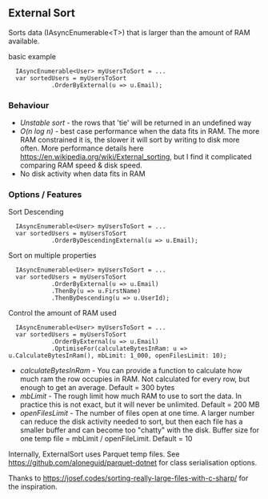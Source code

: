 ﻿## External Sort

Sorts data (IAsyncEnumerable&lt;T>) that is larger than the amount of RAM available.

basic example

```
  IAsyncEnumerable<User> myUsersToSort = ...
  var sortedUsers = myUsersToSort
            .OrderByExternal(u => u.Email);
```

### Behaviour

 * *Unstable sort* - the rows that 'tie' will be returned in an undefined way
 * *O(n log n)* - best case performance when the data fits in RAM.  The more RAM constrained it is, the slower it will sort by writing to disk more often. More performance details here https://en.wikipedia.org/wiki/External_sorting, but I find it complicated comparing RAM speed & disk speed.
 * No disk activity when data fits in RAM

### Options / Features

Sort Descending

```
  IAsyncEnumerable<User> myUsersToSort = ...
  var sortedUsers = myUsersToSort
            .OrderByDescendingExternal(u => u.Email);
```

Sort on multiple properties

```
  IAsyncEnumerable<User> myUsersToSort = ...
  var sortedUsers = myUsersToSort
            .OrderByExternal(u => u.Email)
            .ThenBy(u => u.FirstName)
            .ThenByDescending(u => u.UserId);
```

Control the amount of RAM used
```
  IAsyncEnumerable<User> myUsersToSort = ...
  var sortedUsers = myUsersToSort
            .OrderByExternal(u => u.Email)
            .OptimiseFor(calculateBytesInRam: u => u.CalculateBytesInRam(), mbLimit: 1_000, openFilesLimit: 10);
```

* *calculateBytesInRam* - You can provide a function to calculate how much ram the row occupies in RAM.  Not calculated for every row, but enough to get an average. Default = 300 bytes
* *mbLimit* - The rough limit how much RAM to use to sort the data.  In practice this is not exact, but it will never be unlimited. Default = 200 MB
* *openFilesLimit* - The number of files open at one time.  A larger number can reduce the disk activity needed to sort, but then each file has a smaller buffer and can become too "chatty" with the disk.  Buffer size for one temp file = mbLimit / openFileLimit.  Default = 10

Internally, ExternalSort uses Parquet temp files.   See https://github.com/aloneguid/parquet-dotnet for class serialisation options.

Thanks to https://josef.codes/sorting-really-large-files-with-c-sharp/ for the inspiration.